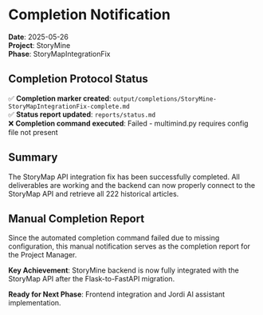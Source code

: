 # Completion Notification

**Date**: 2025-05-26  
**Project**: StoryMine  
**Phase**: StoryMapIntegrationFix  

## Completion Protocol Status

✅ **Completion marker created**: `output/completions/StoryMine-StoryMapIntegrationFix-complete.md`  
✅ **Status report updated**: `reports/status.md`  
❌ **Completion command executed**: Failed - multimind.py requires config file not present  

## Summary

The StoryMap API integration fix has been successfully completed. All deliverables are working and the backend can now properly connect to the StoryMap API and retrieve all 222 historical articles.

## Manual Completion Report

Since the automated completion command failed due to missing configuration, this manual notification serves as the completion report for the Project Manager.

**Key Achievement**: StoryMine backend is now fully integrated with the StoryMap API after the Flask-to-FastAPI migration.

**Ready for Next Phase**: Frontend integration and Jordi AI assistant implementation. 